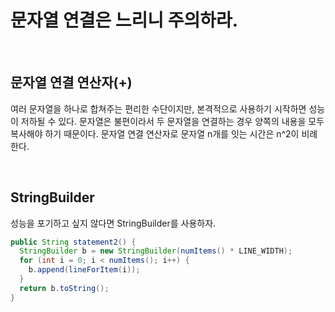 # 문자열 연결은 느리니 주의하라.

<br>

## 문자열 연결 연산자(+)
여러 문자열을 하나로 합쳐주는 편리한 수단이지만, 본격적으로 사용하기 시작하면 성능이 저하될 수 있다.
문자열은 불편이라서 두 문자열을 연결하는 경우 양쪽의 내용을 모두 복사해야 하기 때문이다.
문자열 연결 연산자로 문자열 n개를 잇는 시간은 n^2이 비례한다. 

<br>

## StringBuilder
성능을 포기하고 싶지 않다면 StringBuilder를 사용하자.
```java
public String statement2() {
  StringBuilder b = new StringBuilder(numItems() * LINE_WIDTH);
  for (int i = 0; i < numItems(); i++) {
    b.append(lineForItem(i));
  }
  return b.toString();
}
```
